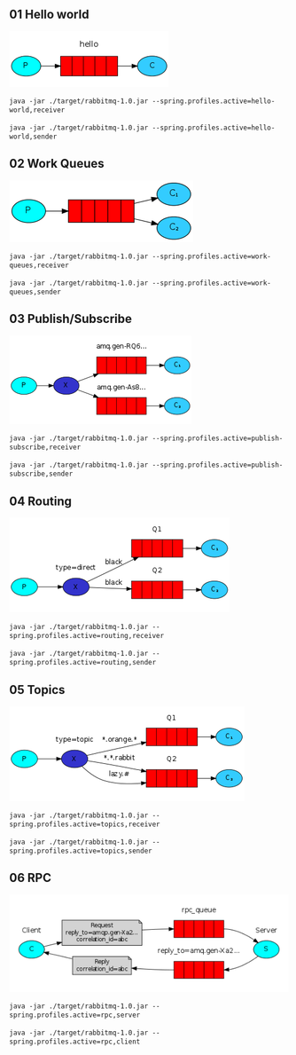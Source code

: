 ## 01 Hello world
![Hello world](./img/01-Hello.png)
```
java -jar ./target/rabbitmq-1.0.jar --spring.profiles.active=hello-world,receiver

java -jar ./target/rabbitmq-1.0.jar --spring.profiles.active=hello-world,sender
```

## 02 Work Queues
![Work Queues](./img/02-WorkQueues.png)
```
java -jar ./target/rabbitmq-1.0.jar --spring.profiles.active=work-queues,receiver

java -jar ./target/rabbitmq-1.0.jar --spring.profiles.active=work-queues,sender
```

## 03 Publish/Subscribe
![Publish/Subscribe](./img/03-Publish-Subscribe.png)
```
java -jar ./target/rabbitmq-1.0.jar --spring.profiles.active=publish-subscribe,receiver

java -jar ./target/rabbitmq-1.0.jar --spring.profiles.active=publish-subscribe,sender
```

## 04 Routing
![Routing](./img/04-Routing.png)
```
java -jar ./target/rabbitmq-1.0.jar --spring.profiles.active=routing,receiver

java -jar ./target/rabbitmq-1.0.jar --spring.profiles.active=routing,sender
```

## 05 Topics
![Topics](./img/05-Topics.png)
```
java -jar ./target/rabbitmq-1.0.jar --spring.profiles.active=topics,receiver

java -jar ./target/rabbitmq-1.0.jar --spring.profiles.active=topics,sender
```

## 06 RPC
![RPC](./img/06-RPC.png)
```
java -jar ./target/rabbitmq-1.0.jar --spring.profiles.active=rpc,server

java -jar ./target/rabbitmq-1.0.jar --spring.profiles.active=rpc,client
```